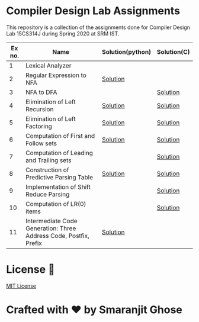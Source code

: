 # Compiler Design Lab Assignments

This repository is a collection of the assignments done for Compiler Design Lab 15CS314J during Spring 2020 at SRM IST.


|Ex no.|Name|Solution(python)|Solution(C)|
|------|----|----------------|-----------|
|1|Lexical Analyzer|||
|2|Regular Expression to NFA|[Solution](assignments_python/re_to_nfa.py)||
|3|NFA to DFA||[Solution](assignments_c/nfa_to_dfa.py)|
|4|Elimination of Left Recursion|[Solution](assignments_python/left_recursion.py)|[Solution](assignments_c/left_recursion.c)|
|5|Elimination of Left Factoring|[Solution](assignments_python/left_factoring.py)|[Solution](assignments_c/left_factoring.c)|
|6|Computation of First and Follow sets|[Solution](assignments_python/first_and_follow.py)|[Solution](assignments_c/first_and_follow.c)|
|7|Computation of Leading and Trailing sets||[Solution](assignments_c/leading_and_trailing.c)|
|8|Construction of Predictive Parsing Table|[Solution](assignments_python/predictive_parsing.py)|[Solution](assignments_c/predictive_parsing.c)|
|9|Implementation of Shift Reduce Parsing||[Solution](assignments_c/shift_reduce_parsing.c)|
|10|Computation of LR(0) items ||[Solution](assignments_c/lr0_parsing.c)|
|11|Intermediate Code Generation: Three Address Code, Postfix, Prefix |[Solution](assignments_python/intermediate_code_generation.py)||



# License 📜

[MIT License](https://github.com/smaranjitghose/compiler_design_lab/blob/master/LICENSE)

# **Crafted with ❤ by Smaranjit Ghose**

